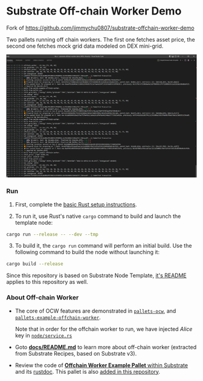 # Substrate Off-chain Worker Demo

Fork of https://github.com/jimmychu0807/substrate-offchain-worker-demo

Two pallets running off chain workers. The first one fetches asset price, the second one fetches mock grid data modeled on DEX mini-grid.

<img src="https://github.com/polkadotrafat/substrate-offchain-worker-demo/blob/main/ocw_grid.png" />

### Run

1. First, complete the [basic Rust setup instructions](./docs/rust-setup.md).

2. To run it, use Rust's native `cargo` command to build and launch the template node:

  ```sh
  cargo run --release -- --dev --tmp
  ```

3. To build it, the `cargo run` command will perform an initial build. Use the following command to
build the node without launching it:

  ```sh
  cargo build --release
  ```

Since this repository is based on Substrate Node Template,
[it's README](https://github.com/substrate-developer-hub/substrate-node-template/blob/v3.0.0%2Bmonthly-2021-10/README.md)
applies to this repository as well.

### About Off-chain Worker

- The core of OCW features are demonstrated in [`pallets-ocw`](./pallets/ocw/src/lib.rs), and
[`pallets-example-offchain-worker`](./pallets/example-offchain-worker/src/lib.rs).

  Note that in order for the offchain worker to run, we have injected *Alice* key in
[`node/service.rs`](node/src/service.rs#L93-L104)

- Goto [**docs/README.md**](docs/README.md) to learn more about off-chain worker (extracted from Substrate
  Recipes, based on Substrate v3).

- Review the code of [**Offchain Worker Example Pallet** within Substrate](https://paritytech.github.io/substrate/latest/src/pallet_example_offchain_worker/lib.rs.html#18-709)
  and its [rustdoc](https://paritytech.github.io/substrate/latest/pallet_example_offchain_worker/).
  This pallet is also [added in this repository](pallets/example-offchain-worker).
